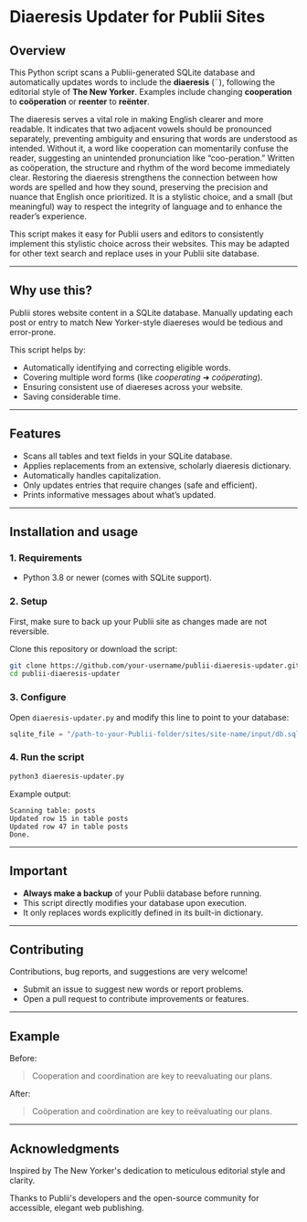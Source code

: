 # Diaeresis Updater for Publii Sites

## Overview

This Python script scans a Publii-generated SQLite database and automatically updates words to include the **diaeresis** (¨), following the editorial style of **The New Yorker**. Examples include changing **cooperation** to **coöperation** or **reenter** to **reënter**.

The diaeresis serves a vital role in making English clearer and more readable. It indicates that two adjacent vowels should be pronounced separately, preventing ambiguity and ensuring that words are understood as intended. Without it, a word like cooperation can momentarily confuse the reader, suggesting an unintended pronunciation like “coo-peration.” Written as coöperation, the structure and rhythm of the word become immediately clear. Restoring the diaeresis strengthens the connection between how words are spelled and how they sound, preserving the precision and nuance that English once prioritized. It is a stylistic choice, and a small (but meaningful) way to respect the integrity of language and to enhance the reader’s experience.

This script makes it easy for Publii users and editors to consistently implement this stylistic choice across their websites. This may be adapted for other text search and replace uses in your Publii site database.

---

## Why use this?

Publii stores website content in a SQLite database. Manually updating each post or entry to match New Yorker-style diaereses would be tedious and error-prone.

This script helps by:

- Automatically identifying and correcting eligible words.
- Covering multiple word forms (like *cooperating* ➜ *coöperating*).
- Ensuring consistent use of diaereses across your website.
- Saving considerable time.

---

## Features

- Scans all tables and text fields in your SQLite database.
- Applies replacements from an extensive, scholarly diaeresis dictionary.
- Automatically handles capitalization.
- Only updates entries that require changes (safe and efficient).
- Prints informative messages about what’s updated.

---

## Installation and usage

### 1. Requirements

- Python 3.8 or newer (comes with SQLite support).

### 2. Setup

First, make sure to back up your Publii site as changes made are not reversible.

Clone this repository or download the script:

```bash
git clone https://github.com/your-username/publii-diaeresis-updater.git
cd publii-diaeresis-updater
```

### 3. Configure

Open `diaeresis-updater.py` and modify this line to point to your database:

```python
sqlite_file = "/path-to-your-Publii-folder/sites/site-name/input/db.sqlite"
```

### 4. Run the script

```bash
python3 diaeresis-updater.py
```

Example output:

```
Scanning table: posts
Updated row 15 in table posts
Updated row 47 in table posts
Done.
```

---

## Important

- **Always make a backup** of your Publii database before running.
- This script directly modifies your database upon execution.
- It only replaces words explicitly defined in its built-in dictionary.

---

## Contributing

Contributions, bug reports, and suggestions are very welcome!

- Submit an issue to suggest new words or report problems.
- Open a pull request to contribute improvements or features.

---

## Example

Before:

> Cooperation and coordination are key to reevaluating our plans.

After:

> Coöperation and coördination are key to reëvaluating our plans.


---

## Acknowledgments

Inspired by The New Yorker's dedication to meticulous editorial style and clarity.

Thanks to Publii's developers and the open-source community for accessible, elegant web publishing.
